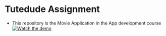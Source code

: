 # Tutedude Assignment
- This repository is the Movie Application in the App development course
[![Watch the demo](https://img.youtube.com/vi/vw2965xNrQQ/0.jpg)](https://youtube.com/shorts/vw2965xNrQQ?feature=share)

